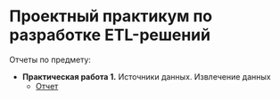 # Проектный практикум по разработке ETL-решений

Отчеты по предмету:
- **Практическая работа 1.** Источники данных. Извлечение данных
  - [Отчет](https://github.com/BashkatovaAD/kurs_ETL_2024/blob/main/%D0%9F%D0%A0_1/%D0%9E%D1%82%D1%87%D0%B5%D1%82_%D0%9F%D0%A0_1_%D0%91%D0%B0%D1%88%D0%BA%D0%B0%D1%82%D0%BE%D0%B2_%D0%90%D0%BD%D0%BD%D0%B0_%D0%94%D0%B5%D0%BD%D0%B8%D1%81%D0%BE%D0%B2%D0%BD%D0%B0.ipynb)
